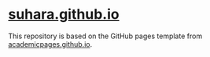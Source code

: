 # [suhara.github.io](https://suhara.github.io/)

This repository is based on the GitHub pages template from [academicpages.github.io](https://github.com/academicpages/academicpages.github.io).
